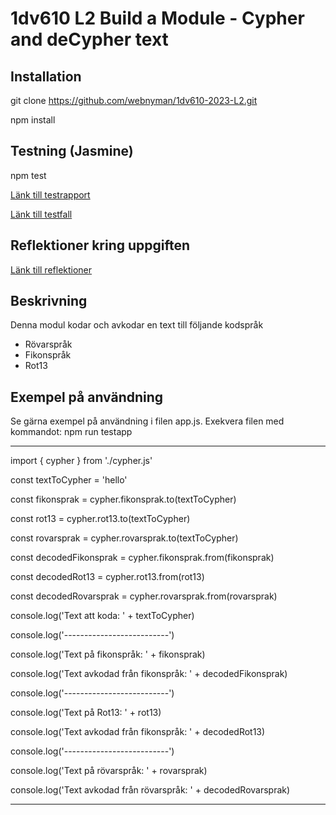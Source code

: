 # 1dv610 L2 Build a Module - Cypher and deCypher text

## Installation
git clone https://github.com/webnyman/1dv610-2023-L2.git

npm install

## Testning (Jasmine)
npm test

[Länk till testrapport](TestReport.md)

[Länk till testfall](/spec/support/)

## Reflektioner kring uppgiften
[Länk till reflektioner](Reflections.md)

## Beskrivning
Denna modul kodar och avkodar en text till följande kodspråk
- Rövarspråk
- Fikonspråk
- Rot13

## Exempel på användning
Se gärna exempel på användning i filen app.js.
Exekvera filen med kommandot: npm run testapp

---
import { cypher } from './cypher.js'

const textToCypher = 'hello'

const fikonsprak = cypher.fikonsprak.to(textToCypher)

const rot13 = cypher.rot13.to(textToCypher) 

const rovarsprak = cypher.rovarsprak.to(textToCypher) 

const decodedFikonsprak = cypher.fikonsprak.from(fikonsprak)

const decodedRot13 = cypher.rot13.from(rot13)

const decodedRovarsprak = cypher.rovarsprak.from(rovarsprak) 

console.log('Text att koda: ' + textToCypher)

console.log('--------------------------')

console.log('Text på fikonspråk: ' + fikonsprak)

console.log('Text avkodad från fikonspråk: ' + decodedFikonsprak)

console.log('--------------------------')

console.log('Text på Rot13: ' + rot13)

console.log('Text avkodad från fikonspråk: ' + decodedRot13)

console.log('--------------------------')

console.log('Text på rövarspråk: ' + rovarsprak)

console.log('Text avkodad från rövarspråk: ' + decodedRovarsprak)

---

